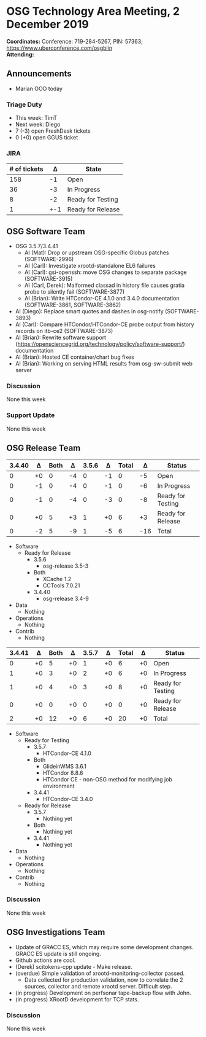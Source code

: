 # OSG Technology Area Meeting,  2 December 2019

**Coordinates:** Conference: 719-284-5267, PIN: 57363; <https://www.uberconference.com/osgblin>  
**Attending:**   


## Announcements

-   Marian OOO today


### Triage Duty

-   This week: TimT
-   Next week: Diego
-   7 (-3) open FreshDesk tickets
-   0 (+0) open GGUS ticket


### JIRA

| # of tickets | &Delta; | State             |
|------------ |------- |----------------- |
| 158          | -1      | Open              |
| 36           | -3      | In Progress       |
| 8            | -2      | Ready for Testing |
| 1            | +-1     | Ready for Release |


## OSG Software Team

-   OSG 3.5.7/3.4.41  
    -   AI (Mat): Drop or upstream OSG-specific Globus patches (SOFTWARE-2996)
    -   AI (Carl): Investigate xrootd-standalone EL6 failures
    -   AI (Carl): gsi-openssh: move OSG changes to separate package (SOFTWARE-3915)
    -   AI (Carl, Derek): Malformed classad in history file causes gratia probe to silently fail (SOFTWARE-3877)
    -   AI (Brian): Write HTCondor-CE 4.1.0 and 3.4.0 documentation (SOFTWARE-3861, SOFTWARE-3862)
-   AI (Diego): Replace smart quotes and dashes in osg-notify (SOFTWARE-3893)
-   AI (Carl): Compare HTCondor/HTCondor-CE probe output from history records on itb-ce2 (SOFTWARE-3873)
-   AI (Brian): Rewrite software support (<https://opensciencegrid.org/technology/policy/software-support/>) documentation
-   AI (Brian): Hosted CE container/chart bug fixes
-   AI (Brian): Working on serving HTML results from osg-sw-submit web server


### Discussion

None this week  


### Support Update

None this week  


## OSG Release Team

| 3.4.40 | &Delta; | Both | &Delta; | 3.5.6 | &Delta; | Total | &Delta; | Status            |
| ------ | ------- | ---- | ------- | ----- | ------- | ----- | ------- | ----------------- |
| 0      | +0      | 0    | -4      | 0     | -1      | 0     | -5      | Open              |
| 0      | -1      | 0    | -4      | 0     | -1      | 0     | -6      | In Progress       |
| 0      | -1      | 0    | -4      | 0     | -3      | 0     | -8      | Ready for Testing |
| 0      | +0      | 5    | +3      | 1     | +0      | 6     | +3      | Ready for Release |
| 0      | -2      | 5    | -9      | 1     | -5      | 6     | -16     | Total             |

-   Software  
    -   Ready for Release  
        -   3.5.6  
            -   osg-release 3.5-3
        -   Both  
            -   XCache 1.2
            -   CCTools 7.0.21
        -   3.4.40  
            -   osg-release 3.4-9
-   Data  
    -   Nothing
-   Operations  
    -   Nothing
-   Contrib  
    -   Nothing

| 3.4.41 | &Delta; | Both | &Delta; | 3.5.7 | &Delta; | Total | &Delta; | Status            |
| ------ | ------- | ---- | ------- | ----- | ------- | ----- | ------- | ----------------- |
| 0      | +0      | 5    | +0      | 1     | +0      | 6     | +0      | Open              |
| 1      | +0      | 3    | +0      | 2     | +0      | 6     | +0      | In Progress       |
| 1      | +0      | 4    | +0      | 3     | +0      | 8     | +0      | Ready for Testing |
| 0      | +0      | 0    | +0      | 0     | +0      | 0     | +0      | Ready for Release |
| 2      | +0      | 12   | +0      | 6     | +0      | 20    | +0      | Total             |

-   Software  
    -   Ready for Testing  
        -   3.5.7  
            -   HTCondor-CE 4.1.0
        -   Both  
            -   GlideinWMS 3.6.1
            -   HTCondor 8.8.6
            -   HTCondor CE - non-OSG method for modifying job environment
        -   3.4.41  
            -   HTCondor-CE 3.4.0
    -   Ready for Release  
        -   3.5.7  
            -   Nothing yet
        -   Both  
            -   Nothing yet
        -   3.4.41  
            -   Nothing yet
-   Data  
    -   Nothing
-   Operations  
    -   Nothing
-   Contrib  
    -   Nothing


### Discussion

None this week  


## OSG Investigations Team

-   Update of GRACC ES, which may require some development changes.  GRACC ES update is still ongoing.
-   Github actions are cool.
-   (Derek) scitokens-cpp update - Make release.
-   (overdue) Simple validation of xrootd-monitoring-collector passed.  
    -   Data collected for production validation, now to correlate the 2 sources, collector and remote xrootd server.  Difficult step.
-   (in progress) Development on perfsonar tape-backup flow with John.
-   (in progress) XRootD development for TCP stats.


### Discussion

None this week

